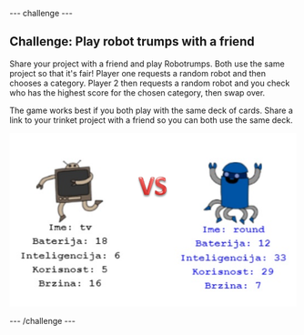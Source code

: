 \--- challenge \---

## Challenge: Play robot trumps with a friend

Share your project with a friend and play Robotrumps. Both use the same project so that it's fair! Player one requests a random robot and then chooses a category. Player 2 then requests a random robot and you check who has the highest score for the chosen category, then swap over.

The game works best if you both play with the same deck of cards. Share a link to your trinket project with a friend so you can both use the same deck.

![screenshot](images/robotrumps-play.png)

\--- /challenge \---